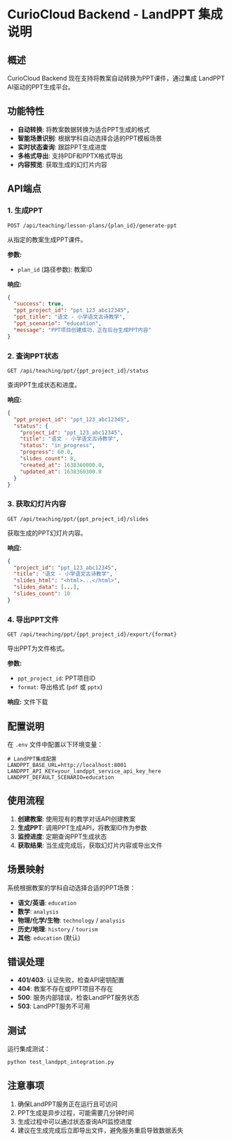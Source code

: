 # CurioCloud Backend - LandPPT 集成说明

## 概述

CurioCloud Backend 现在支持将教案自动转换为PPT课件，通过集成 LandPPT AI驱动的PPT生成平台。

## 功能特性

- **自动转换**: 将教案数据转换为适合PPT生成的格式
- **智能场景识别**: 根据学科自动选择合适的PPT模板场景
- **实时状态查询**: 跟踪PPT生成进度
- **多格式导出**: 支持PDF和PPTX格式导出
- **内容预览**: 获取生成的幻灯片内容

## API端点

### 1. 生成PPT
```
POST /api/teaching/lesson-plans/{plan_id}/generate-ppt
```

从指定的教案生成PPT课件。

**参数:**
- `plan_id` (路径参数): 教案ID

**响应:**
```json
{
  "success": true,
  "ppt_project_id": "ppt_123_abc12345",
  "ppt_title": "语文 - 小学语文古诗教学",
  "ppt_scenario": "education",
  "message": "PPT项目创建成功，正在后台生成PPT内容"
}
```

### 2. 查询PPT状态
```
GET /api/teaching/ppt/{ppt_project_id}/status
```

查询PPT生成状态和进度。

**响应:**
```json
{
  "ppt_project_id": "ppt_123_abc12345",
  "status": {
    "project_id": "ppt_123_abc12345",
    "title": "语文 - 小学语文古诗教学",
    "status": "in_progress",
    "progress": 60.0,
    "slides_count": 8,
    "created_at": 1638360000.0,
    "updated_at": 1638360300.0
  }
}
```

### 3. 获取幻灯片内容
```
GET /api/teaching/ppt/{ppt_project_id}/slides
```

获取生成的PPT幻灯片内容。

**响应:**
```json
{
  "project_id": "ppt_123_abc12345",
  "title": "语文 - 小学语文古诗教学",
  "slides_html": "<html>...</html>",
  "slides_data": [...],
  "slides_count": 10
}
```

### 4. 导出PPT文件
```
GET /api/teaching/ppt/{ppt_project_id}/export/{format}
```

导出PPT为文件格式。

**参数:**
- `ppt_project_id`: PPT项目ID
- `format`: 导出格式 (`pdf` 或 `pptx`)

**响应:** 文件下载

## 配置说明

在 `.env` 文件中配置以下环境变量：

```env
# LandPPT集成配置
LANDPPT_BASE_URL=http://localhost:8001
LANDPPT_API_KEY=your_landppt_service_api_key_here
LANDPPT_DEFAULT_SCENARIO=education
```

## 使用流程

1. **创建教案**: 使用现有的教学对话API创建教案
2. **生成PPT**: 调用PPT生成API，将教案ID作为参数
3. **监控进度**: 定期查询PPT生成状态
4. **获取结果**: 当生成完成后，获取幻灯片内容或导出文件

## 场景映射

系统根据教案的学科自动选择合适的PPT场景：

- **语文/英语**: `education`
- **数学**: `analysis`
- **物理/化学/生物**: `technology` / `analysis`
- **历史/地理**: `history` / `tourism`
- **其他**: `education` (默认)

## 错误处理

- **401/403**: 认证失败，检查API密钥配置
- **404**: 教案不存在或PPT项目不存在
- **500**: 服务内部错误，检查LandPPT服务状态
- **503**: LandPPT服务不可用

## 测试

运行集成测试：

```bash
python test_landppt_integration.py
```

## 注意事项

1. 确保LandPPT服务正在运行且可访问
2. PPT生成是异步过程，可能需要几分钟时间
3. 生成过程中可以通过状态查询API监控进度
4. 建议在生成完成后立即导出文件，避免服务重启导致数据丢失